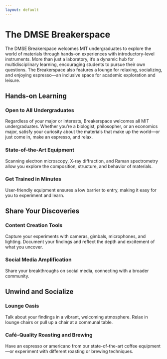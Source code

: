 ```yaml
---
layout: default
---
```


# The DMSE Breakerspace

The DMSE Breakerspace welcomes MIT undergraduates to explore the world of materials through hands-on experiences with introductory-level instruments. More than just a laboratory, it’s a dynamic hub for multidisciplinary learning, encouraging students to pursue their own questions. The Breakerspace also features a lounge for relaxing, socializing, and enjoying espresso—an inclusive space for academic exploration and leisure.

## Hands-on Learning

### Open to All Undergraduates

Regardless of your major or interests, Breakerspace welcomes all MIT undergraduates. Whether you’re a biologist, philosopher, or an economics major, satisfy your curiosity about the materials that make up the world—or just come in, make an espresso, and relax.

### State-of-the-Art Equipment

Scanning electron microscopy, X-ray diffraction, and Raman spectrometry allow you explore the composition, structure, and behavior of materials.

### Get Trained in Minutes

User-friendly equipment ensures a low barrier to entry, making it easy for you to experiment and learn.

## Share Your Discoveries

### Content Creation Tools

Capture your experiments with cameras, gimbals, microphones, and lighting. Document your findings and reflect the depth and excitement of what you uncover.

### Social Media Amplification

Share your breakthroughs on social media, connecting with a broader community.

## Unwind and Socialize

### Lounge Oasis

Talk about your findings in a vibrant, welcoming atmosphere. Relax in lounge chairs or pull up a chair at a communal table.

### Café-Quality Roasting and Brewing

Have an espresso or americano from our state-of-the-art coffee equipment—or experiment with different roasting or brewing techniques.